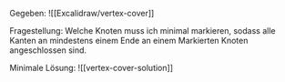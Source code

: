 Gegeben:
![[Excalidraw/vertex-cover]]

Fragestellung: Welche Knoten muss ich minimal markieren, sodass alle Kanten an mindestens einem Ende an einem Markierten Knoten angeschlossen sind.

Minimale Lösung:
![[vertex-cover-solution]]